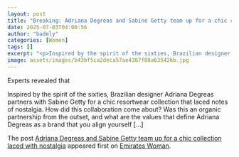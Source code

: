 ```yaml
---
layout: post
title: "Breaking: Adriana Degreas and Sabine Getty team up for a chic collection laced with nostalgia"
date: 2025-07-03T04:00:56
author: "badely"
categories: [Women]
tags: []
excerpt: "<p>Inspired by the spirit of the sixties, Brazilian designer Adriana Degreas partners with Sabine Getty for a chic resortwear collection that laced no"
image: assets/images/b43bf5ca2deca57ae4387f88a635426b.jpg
---
```


Experts revealed that <p>Inspired by the spirit of the sixties, Brazilian designer Adriana Degreas partners with Sabine Getty for a chic resortwear collection that laced notes of nostalgia. How did this collaboration come about? Was this an organic partnership from the outset, and what are the values that define Adriana Degreas as a brand that you align yourself [&#8230;]</p>
<p>The post <a href="https://emirateswoman.com/adriana-degreas-and-sabine-getty-team-up-for-a-chic-collection-laced-notes-of-nostalgia/" rel="nofollow">Adriana Degreas and Sabine Getty team up for a chic collection laced with nostalgia</a> appeared first on <a href="https://emirateswoman.com" rel="nofollow">Emirates Woman</a>.</p>

